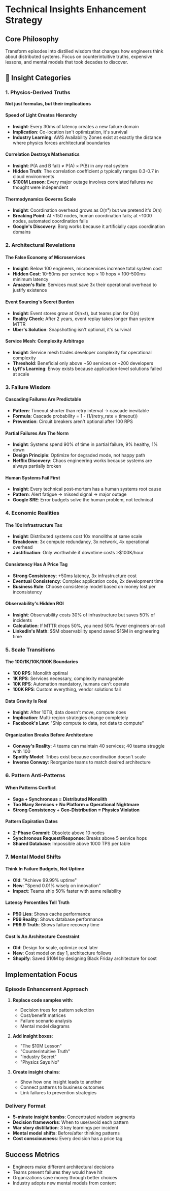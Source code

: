 # Technical Insights Enhancement Strategy

## Core Philosophy
Transform episodes into distilled wisdom that changes how engineers think about distributed systems. Focus on counterintuitive truths, expensive lessons, and mental models that took decades to discover.

## 🎯 Insight Categories

### 1. Physics-Derived Truths
**Not just formulas, but their implications**

#### Speed of Light Creates Hierarchy
- **Insight**: Every 30ms of latency creates a new failure domain
- **Implication**: Co-location isn't optimization, it's survival
- **Industry Learning**: AWS Availability Zones exist at exactly the distance where physics forces architectural boundaries

#### Correlation Destroys Mathematics  
- **Insight**: P(A and B fail) ≠ P(A) × P(B) in any real system
- **Hidden Truth**: The correlation coefficient ρ typically ranges 0.3-0.7 in cloud environments
- **$100M Lesson**: Every major outage involves correlated failures we thought were independent

#### Thermodynamics Governs Scale
- **Insight**: Coordination overhead grows as O(n²) but we pretend it's O(n)
- **Breaking Point**: At ~150 nodes, human coordination fails; at ~1000 nodes, automated coordination fails
- **Google's Discovery**: Borg works because it artificially caps coordination domains

### 2. Architectural Revelations

#### The False Economy of Microservices
- **Insight**: Below 100 engineers, microservices increase total system cost
- **Hidden Cost**: 10-50ms per service hop × 10 hops = 100-500ms minimum latency
- **Amazon's Rule**: Services must save 3x their operational overhead to justify existence

#### Event Sourcing's Secret Burden
- **Insight**: Event stores grow at O(n×t), but teams plan for O(n)
- **Reality Check**: After 2 years, event replay takes longer than system MTTR
- **Uber's Solution**: Snapshotting isn't optional, it's survival

#### Service Mesh: Complexity Arbitrage
- **Insight**: Service mesh trades developer complexity for operational complexity
- **Threshold**: Beneficial only above ~50 services or ~200 developers
- **Lyft's Learning**: Envoy exists because application-level solutions failed at scale

### 3. Failure Wisdom

#### Cascading Failures Are Predictable
- **Pattern**: Timeout shorter than retry interval → cascade inevitable
- **Formula**: Cascade probability = 1 - (1/(retry_rate × timeout))
- **Prevention**: Circuit breakers aren't optional after 100 RPS

#### Partial Failures Are The Norm
- **Insight**: Systems spend 90% of time in partial failure, 9% healthy, 1% down
- **Design Principle**: Optimize for degraded mode, not happy path
- **Netflix Discovery**: Chaos engineering works because systems are always partially broken

#### Human Systems Fail First
- **Insight**: Every technical post-mortem has a human systems root cause
- **Pattern**: Alert fatigue → missed signal → major outage
- **Google SRE**: Error budgets solve the human problem, not technical

### 4. Economic Realities

#### The 10x Infrastructure Tax
- **Insight**: Distributed systems cost 10x monoliths at same scale
- **Breakdown**: 3x compute redundancy, 3x network, 4x operational overhead
- **Justification**: Only worthwhile if downtime costs >$100K/hour

#### Consistency Has A Price Tag
- **Strong Consistency**: +50ms latency, 3x infrastructure cost
- **Eventual Consistency**: Complex application code, 2x development time
- **Business Rule**: Choose consistency model based on money lost per inconsistency

#### Observability's Hidden ROI
- **Insight**: Observability costs 30% of infrastructure but saves 50% of incidents
- **Calculation**: If MTTR drops 50%, you need 50% fewer engineers on-call
- **LinkedIn's Math**: $5M observability spend saved $15M in engineering time

### 5. Scale Transitions

#### The 100/1K/10K/100K Boundaries
- **100 RPS**: Monolith optimal
- **1K RPS**: Services necessary, complexity manageable  
- **10K RPS**: Automation mandatory, humans can't operate
- **100K RPS**: Custom everything, vendor solutions fail

#### Data Gravity Is Real
- **Insight**: After 10TB, data doesn't move, compute does
- **Implication**: Multi-region strategies change completely
- **Facebook's Law**: "Ship compute to data, not data to compute"

#### Organization Breaks Before Architecture
- **Conway's Reality**: 4 teams can maintain 40 services; 40 teams struggle with 100
- **Spotify Model**: Tribes exist because coordination doesn't scale
- **Inverse Conway**: Reorganize teams to match desired architecture

### 6. Pattern Anti-Patterns

#### When Patterns Conflict
- **Saga + Synchronous = Distributed Monolith**
- **Too Many Services + No Platform = Operational Nightmare**
- **Strong Consistency + Geo-Distribution = Physics Violation**

#### Pattern Expiration Dates
- **2-Phase Commit**: Obsolete above 10 nodes
- **Synchronous Request/Response**: Breaks above 5 service hops
- **Shared Database**: Impossible above 1000 TPS per table

### 7. Mental Model Shifts

#### Think In Failure Budgets, Not Uptime
- **Old**: "Achieve 99.99% uptime"
- **New**: "Spend 0.01% wisely on innovation"
- **Impact**: Teams ship 50% faster with same reliability

#### Latency Percentiles Tell Truth
- **P50 Lies**: Shows cache performance
- **P99 Reality**: Shows database performance  
- **P99.9 Truth**: Shows failure recovery time

#### Cost Is An Architecture Constraint
- **Old**: Design for scale, optimize cost later
- **New**: Cost model on day 1, architecture follows
- **Shopify**: Saved $10M by designing Black Friday architecture for cost

## Implementation Focus

### Episode Enhancement Approach
1. **Replace code samples with**:
   - Decision trees for pattern selection
   - Cost/benefit matrices
   - Failure scenario analysis
   - Mental model diagrams

2. **Add insight boxes**:
   - "The $10M Lesson"
   - "Counterintuitive Truth"  
   - "Industry Secret"
   - "Physics Says No"

3. **Create insight chains**:
   - Show how one insight leads to another
   - Connect patterns to business outcomes
   - Link failures to prevention strategies

### Delivery Format
- **5-minute insight bombs**: Concentrated wisdom segments
- **Decision frameworks**: When to use/avoid each pattern
- **War story distillation**: 3 key learnings per incident
- **Mental model shifts**: Before/after thinking patterns
- **Cost consciousness**: Every decision has a price tag

## Success Metrics
- Engineers make different architectural decisions
- Teams prevent failures they would have hit
- Organizations save money through better choices
- Industry adopts new mental models from content